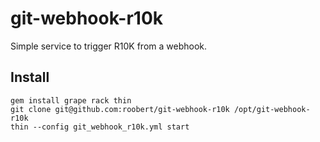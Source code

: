 # git-webhook-r10k

Simple service to trigger R10K from a webhook.

## Install

```
gem install grape rack thin
git clone git@github.com:roobert/git-webhook-r10k /opt/git-webhook-r10k
thin --config git_webhook_r10k.yml start
```

